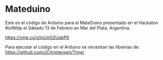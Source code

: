 # Mateduino

Este es el código de Arduino para el MateDuino presentado en el Hackaton #iotMdp el Sábado 13 de Febrero en Mar del Plata, Argentina.

https://vine.co/v/inUnO2UabP6

Para ejecutar el código en el Arduino se necesitan las librerías de: https://github.com/JChristensen/Timer
